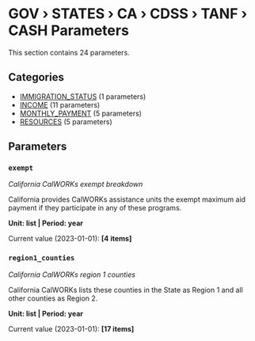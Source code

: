 # GOV › STATES › CA › CDSS › TANF › CASH Parameters

This section contains 24 parameters.

## Categories

- [IMMIGRATION_STATUS](immigration_status/index.md) (1 parameters)
- [INCOME](income/index.md) (11 parameters)
- [MONTHLY_PAYMENT](monthly_payment/index.md) (5 parameters)
- [RESOURCES](resources/index.md) (5 parameters)

## Parameters

### `exempt`
*California CalWORKs exempt breakdown*

California provides CalWORKs assistance units the exempt maximum aid payment if they participate in any of these programs.

**Unit: list | Period: year**

Current value (2023-01-01): **[4 items]**


### `region1_counties`
*California CalWORKs region 1 counties*

California CalWORKs lists these counties in the State as Region 1 and all other counties as Region 2.

**Unit: list | Period: year**

Current value (2023-01-01): **[17 items]**

